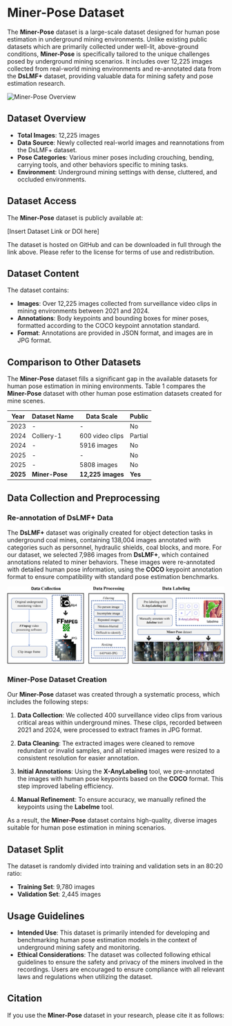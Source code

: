 # Miner-Pose Dataset

The **Miner-Pose** dataset is a large-scale dataset designed for human pose estimation in underground mining environments. Unlike existing public datasets which are primarily collected under well-lit, above-ground conditions, **Miner-Pose** is specifically tailored to the unique challenges posed by underground mining scenarios. It includes over 12,225 images collected from real-world mining environments and re-annotated data from the **DsLMF+** dataset, providing valuable data for mining safety and pose estimation research.

![Miner-Pose Overview](https://github.com/your-username/Miner-Pose/images/overview.png)

## Dataset Overview

- **Total Images**: 12,225 images
- **Data Source**: Newly collected real-world images and reannotations from the DsLMF+ dataset.
- **Pose Categories**: Various miner poses including crouching, bending, carrying tools, and other behaviors specific to mining tasks.
- **Environment**: Underground mining settings with dense, cluttered, and occluded environments.

## Dataset Access

The **Miner-Pose** dataset is publicly available at:

[Insert Dataset Link or DOI here]

The dataset is hosted on GitHub and can be downloaded in full through the link above. Please refer to the license for terms of use and redistribution.

## Dataset Content

The dataset contains:

- **Images**: Over 12,225 images collected from surveillance video clips in mining environments between 2021 and 2024.
- **Annotations**: Body keypoints and bounding boxes for miner poses, formatted according to the COCO keypoint annotation standard.
- **Format**: Annotations are provided in JSON format, and images are in JPG format.

## Comparison to Other Datasets

The **Miner-Pose** dataset fills a significant gap in the available datasets for human pose estimation in mining environments. Table 1 compares the **Miner-Pose** dataset with other human pose estimation datasets created for mine scenes.

| Year | Dataset Name | Data Scale  | Public |
|------|--------------|-------------|--------|
| 2023 | -            | -           | No     |
| 2024 | Colliery-1   | 600 video clips | Partial |
| 2024 | -            | 5916 images | No     |
| 2025 | -            | -           | No     |
| 2025 | -            | 5808 images | No     |
| **2025** | **Miner-Pose** | **12,225 images** | **Yes** |

## Data Collection and Preprocessing

### Re-annotation of DsLMF+ Data

The **DsLMF+** dataset was originally created for object detection tasks in underground coal mines, containing 138,004 images annotated with categories such as personnel, hydraulic shields, coal blocks, and more. For our dataset, we selected 7,986 images from **DsLMF+**, which contained annotations related to miner behaviors. These images were re-annotated with detailed human pose information, using the **COCO** keypoint annotation format to ensure compatibility with standard pose estimation benchmarks.

![DsLMF+ Re-annotation Process](https://github.com/ITVR-lab/Miner-Pose/blob/main/process.png)

### Miner-Pose Dataset Creation

Our **Miner-Pose** dataset was created through a systematic process, which includes the following steps:

1. **Data Collection**: We collected 400 surveillance video clips from various critical areas within underground mines. These clips, recorded between 2021 and 2024, were processed to extract frames in JPG format.
   
2. **Data Cleaning**: The extracted images were cleaned to remove redundant or invalid samples, and all retained images were resized to a consistent resolution for easier annotation.

3. **Initial Annotations**: Using the **X-AnyLabeling** tool, we pre-annotated the images with human pose keypoints based on the **COCO** format. This step improved labeling efficiency.

4. **Manual Refinement**: To ensure accuracy, we manually refined the keypoints using the **Labelme** tool.

As a result, the **Miner-Pose** dataset contains high-quality, diverse images suitable for human pose estimation in mining scenarios.

## Dataset Split

The dataset is randomly divided into training and validation sets in an 80:20 ratio:

- **Training Set**: 9,780 images
- **Validation Set**: 2,445 images

## Usage Guidelines

- **Intended Use**: This dataset is primarily intended for developing and benchmarking human pose estimation models in the context of underground mining safety and monitoring.
- **Ethical Considerations**: The dataset was collected following ethical guidelines to ensure the safety and privacy of the miners involved in the recordings. Users are encouraged to ensure compliance with all relevant laws and regulations when utilizing the dataset.

## Citation

If you use the **Miner-Pose** dataset in your research, please cite it as follows:

